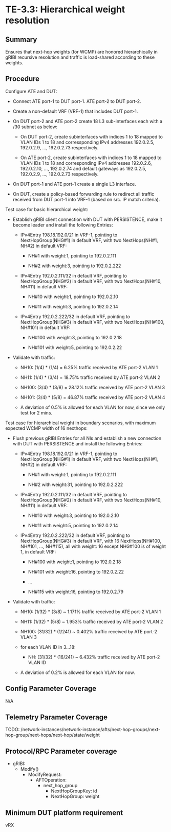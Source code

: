 # TE-3.3: Hierarchical weight resolution

## Summary

Ensures that next-hop weights (for WCMP) are honored hierarchically in gRIBI
recursive resolution and traffic is load-shared according to these weights.

## Procedure

Configure ATE and DUT:

*   Connect ATE port-1 to DUT port-1. ATE port-2 to DUT port-2.

*   Create a non-default VRF (VRF-1) that includes DUT port-1.

*   On DUT port-2 and ATE port-2 create 18 L3 sub-interfaces each with a /30 subnet as below:

    *   On DUT port-2, create subinterfaces with indices 1 to 18 mapped to VLAN IDs 1 to 18 and 
        corressponding IPv4 addresses 192.0.2.5, 192.0.2.9, ..., 192.0.2.73 respectively.

    *   On ATE port-2, create subinterfaces with indices 1 to 18 mapped to VLAN IDs 1 to 18 and 
        corresponding IPv4 addresses 192.0.2.6, 192.0.2.10, ..., 192.0.2.74 and default gateways as 
        192.0.2.5, 192.0.2.9, ..., 192.0.2.73 respectively.

*   On DUT port-1 and ATE port-1 create a single L3 interface.

*   On DUT, create a policy-based forwarding rule to redirect all traffic received from DUT port-1 into VRF-1 
    (based on src. IP match criteria).

Test case for basic hierarchical weight:

*   Establish gRIBI client connection with DUT with PERSISTENCE, make it become leader and install the 
    following Entries:

    *   IPv4Entry 198.18.192.0/21 in VRF-1, pointing to NextHopGroup(NHG#1) in default VRF, with two 
        NextHops(NH#1, NH#2) in default VRF:

        *   NH#1 with weight:1, pointing to 192.0.2.111

        *   NH#2 with weight:3, pointing to 192.0.2.222

    *   IPv4Entry 192.0.2.111/32 in default VRF, pointing to NextHopGroup(NHG#2) in default VRF, with two
        NextHops(NH#10, NH#11) in default VRF:

        *   NH#10 with weight:1, pointing to 192.0.2.10

        *   NH#11 with weight:3, pointing to 192.0.2.14

    *   IPv4Entry 192.0.2.222/32 in default VRF, pointing to NextHopGroup(NHG#3) in default VRF, with two 
        NextHops(NH#100, NH#101) in default VRF:

        *   NH#100 with weight:3, pointing to 192.0.2.18

        *   NH#101 with weight:5, pointing to 192.0.2.22

*   Validate with traffic:

    *   NH10: (1/4) * (1/4) = 6.25% traffic received by ATE port-2 VLAN 1

    *   NH11: (1/4) * (3/4) = 18.75% traffic received by ATE port-2 VLAN 2

    *   NH100: (3/4) * (3/8) = 28.12% traffic received by ATE port-2 VLAN 3

    *   NH101: (3/4) * (5/8) = 46.87% traffic received by ATE port-2 VLAN 4

    *   A deviation of 0.5% is allowed for each VLAN for now, since we only test for 2 mins.

Test case for hierarchical weight in boundary scenarios, with maximum expected WCMP width of 16 
nexthops:

*   Flush previous gRIBI Entries for all NIs and establish a new connection with DUT with PERSISTENCE and 
    install the following Entries:

    *   IPv4Entry 198.18.192.0/21 in VRF-1, pointing to NextHopGroup(NHG#1) in default VRF, with two 
        NextHops(NH#1, NH#2) in default VRF:

        *   NH#1 with weight:1, pointing to 192.0.2.111

        *   NH#2 with weight:31, pointing to 192.0.2.222

    *   IPv4Entry 192.0.2.111/32 in default VRF, pointing to NextHopGroup(NHG#2) in default VRF, with two 
        NextHops(NH#10, NH#11) in default VRF:

        *   NH#10 with weight:3, pointing to 192.0.2.10

        *   NH#11 with weight:5, pointing to 192.0.2.14

    *   IPv4Entry 192.0.2.222/32 in default VRF, pointing to NextHopGroup(NHG#3) 
        in default VRF, with 16 NextHops(NH#100, NH#101, ..., NH#115), all with 
        weight: 16 except NHG#100 is of weight 1, in default VRF:

        *   NH#100 with weight:1, pointing to 192.0.2.18

        *   NH#101 with weight:16, pointing to 192.0.2.22

        *   ...

        *   NH#115 with weight:16, pointing to 192.0.2.79

*   Validate with traffic:

    *   NH10: (1/32) * (3/8) ~ 1.171% traffic received by ATE port-2 VLAN 1

    *   NH11: (1/32) * (5/8) ~ 1.953% traffic received by ATE port-2 VLAN 2

    *   NH100: (31/32) * (1/241) ~ 0.402% traffic received by ATE port-2 VLAN 3

    *   for each VLAN ID in 3...18:

        *   NH: (31/32) * (16/241) ~ 6.432% traffic received by ATE port-2 VLAN ID

    *   A deviation of 0.2% is allowed for each VLAN for now.

## Config Parameter Coverage

N/A

## Telemetry Parameter Coverage

TODO:
/network-instances/network-instance/afts/next-hop-groups/next-hop-group/next-hops/next-hop/state/weight

## Protocol/RPC Parameter coverage

*   gRIBI:
    *   Modify()
        *   ModifyRequest:
            *   AFTOperation:
                *   next_hop_group
                    *   NextHopGroupKey: id
                    *   NextHopGroup: weight

## Minimum DUT platform requirement

vRX
